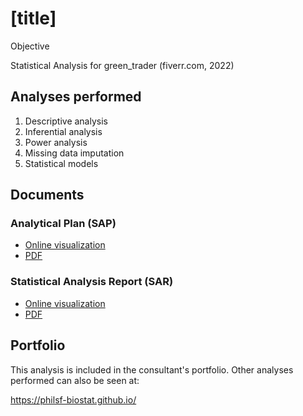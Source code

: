 # [title]

Objective

Statistical Analysis for green_trader (fiverr.com, 2022)
<!-- Technical Report for  PERSON (PLACE, yyyy) -->

## Analyses performed

1. Descriptive analysis
1. Inferential analysis
1. Power analysis
1. Missing data imputation
1. Statistical models

## Documents

### Analytical Plan (SAP)

<!-- - [Online visualization][sapviz-v02] -->
<!-- - [PDF][sappdf-v02] -->

- [Online visualization][sapviz-v01]
- [PDF][sappdf-v01]

### Statistical Analysis Report (SAR)

<!-- - [Online visualization][reportviz-v02] -->
<!-- - [PDF][pdf-v02] -->

- [Online visualization][reportviz-v01]
- [PDF][pdf-v01]

<!-- ## Associated analyses -->

<!-- This analysis is part of a larger project and is supported by other analyses, linked below. -->

<!-- **[assoc_title]** -->

<!-- <[assoc_link]> -->

## Portfolio

This analysis is included in the consultant's portfolio.
Other analyses performed can also be seen at:

<https://philsf-biostat.github.io/>

<!-- --- -->

[sapviz-v01]: report/SAP-2022-019-v01.md
[sapviz-v02]: report/SAP-2022-019-v02.md
[sappdf-v01]: https://docs.google.com/viewer?url=https://github.com/philsf-biostat/SAR-2022-019/raw/main/report/SAP-2022-019-v01.pdf
[sappdf-v02]: https://docs.google.com/viewer?url=https://github.com/philsf-biostat/SAR-2022-019/raw/main/report/SAP-2022-019-v02.pdf

[reportviz-v01]: report/SAR-2022-019-v01.md
[reportviz-v02]: report/SAR-2022-019-v02.md
[pdf-v01]: https://docs.google.com/viewer?url=https://github.com/philsf-biostat/SAR-2022-019/raw/main/report/SAR-2022-019-v01.pdf
[pdf-v02]: https://docs.google.com/viewer?url=https://github.com/philsf-biostat/SAR-2022-019/raw/main/report/SAR-2022-019-v02.pdf
